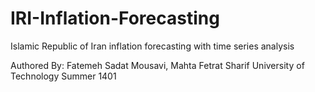 # IRI-Inflation-Forecasting
Islamic Republic of Iran inflation forecasting with time series analysis

Authored By:
Fatemeh Sadat Mousavi, Mahta Fetrat
Sharif University of Technology
Summer 1401
